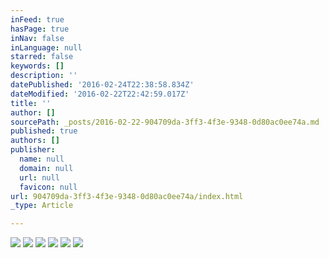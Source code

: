 ```yaml
---
inFeed: true
hasPage: true
inNav: false
inLanguage: null
starred: false
keywords: []
description: ''
datePublished: '2016-02-24T22:38:58.834Z'
dateModified: '2016-02-22T22:42:59.017Z'
title: ''
author: []
sourcePath: _posts/2016-02-22-904709da-3ff3-4f3e-9348-0d80ac0ee74a.md
published: true
authors: []
publisher:
  name: null
  domain: null
  url: null
  favicon: null
url: 904709da-3ff3-4f3e-9348-0d80ac0ee74a/index.html
_type: Article

---
```

![](https://the-grid-user-content.s3-us-west-2.amazonaws.com/78464305-faf8-4aad-acd8-2d5c938c3c87.JPG)
![](https://the-grid-user-content.s3-us-west-2.amazonaws.com/25a7b5e0-a723-4a92-aef2-2e111b7b6443.JPG)
![](https://the-grid-user-content.s3-us-west-2.amazonaws.com/a8920575-b320-414d-aae9-8ab92d9d878f.JPG)
![](https://the-grid-user-content.s3-us-west-2.amazonaws.com/d7fe17ec-50f5-4ba0-a425-acd3b0dcc087.JPG)
![](https://the-grid-user-content.s3-us-west-2.amazonaws.com/2fbf8a77-7d72-415a-9781-dc4b9ed94c86.JPG)
![](https://the-grid-user-content.s3-us-west-2.amazonaws.com/240289fd-12ee-4088-8a6b-4fbd62adcbe2.JPG)